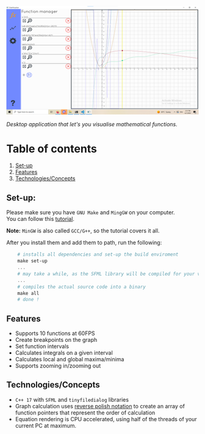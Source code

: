 
![Demo](showcase/showcase4.png)

*Desktop application that let's you visualise mathematical functions.*

# Table of contents

1. [Set-up](#set-up)
2. [Features](#usage)
3. [Technologies/Concepts](#development)
 

## Set-up:

Please make sure you have `GNU Make` and `MingGW` on your computer.  
You can follow this [tutorial](https://www.youtube.com/watch?v=j5gJJe_0zP4).

**Note:** `MinGW` is also called `GCC/G++`, so the tutorial covers it all.


After you install them and add them to path, run the following:

```powershell
    # installs all dependencies and set-up the build enviroment
    make set-up
    ...
    # may take a while, as the SFML library will be compiled for your version of MinGW
    ... 
    # compiles the actual source code into a binary
    make all
    # done !
```


## Features 

- Supports 10 functions at 60FPS
- Create breakpoints on the graph
- Set function intervals
- Calculates integrals on a given interval
- Calculates local and global maxima/minima 
- Supports zooming in/zooming out


## Technologies/Concepts
- `C++ 17` with `SFML` and `tinyfiledialog` libraries
- Graph calculation uses [reverse polish notation](https://www.youtube.com/watch?v=7ha78yWRDlE) to create an array of function pointers that represent the order of calculation
- Equation rendering is CPU accelerated, using half of the threads of your current PC at maximum.
